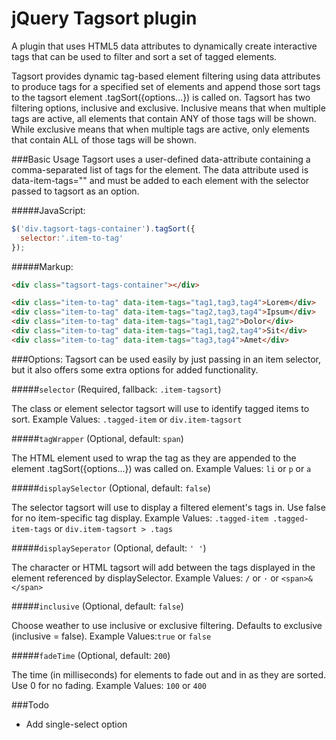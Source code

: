 # jQuery Tagsort plugin
A plugin that uses HTML5 data attributes to dynamically create interactive tags that can be used to filter and sort a set of tagged elements.


Tagsort provides dynamic tag-based element filtering using data attributes to produce tags for a specified set of elements and append those sort tags to the tagsort element .tagSort({options...}) is called on. Tagsort has two filtering options, inclusive and exclusive. Inclusive means that when multiple tags are active, all elements that contain ANY of those tags will be shown. While exclusive means that when multiple tags are active, only elements that contain ALL of those tags will be shown.



###Basic Usage
Tagsort uses a user-defined data-attribute containing a comma-separated list of tags for the element. The data attribute used is data-item-tags="" and must be added to each element with the selector passed to tagsort as an option.


#####JavaScript:
```javascript
$('div.tagsort-tags-container').tagSort({
  selector:'.item-to-tag'
});
```


#####Markup:
```html
<div class="tagsort-tags-container"></div>

<div class="item-to-tag" data-item-tags="tag1,tag3,tag4">Lorem</div>
<div class="item-to-tag" data-item-tags="tag2,tag3,tag4">Ipsum</div>
<div class="item-to-tag" data-item-tags="tag1,tag2">Dolor</div>
<div class="item-to-tag" data-item-tags="tag1,tag2,tag4">Sit</div>
<div class="item-to-tag" data-item-tags="tag3,tag4">Amet</div>
```



###Options:
Tagsort can be used easily by just passing in an item selector, but it also offers some extra options for added functionality.


#####`selector` (Required, fallback: `.item-tagsort`)

The class or element selector tagsort will use to identify tagged items to sort.
Example Values: `.tagged-item` or `div.item-tagsort`


#####`tagWrapper` (Optional, default: `span`)

The HTML element used to wrap the tag as they are appended to the element .tagSort({options...}) was called on.
Example Values: `li` or `p` or `a`


#####`displaySelector` (Optional, default: `false`)

The selector tagsort will use to display a filtered element's tags in. Use false for no item-specific tag display.
Example Values: `.tagged-item .tagged-item-tags` or `div.item-tagsort > .tags`


#####`displaySeperator` (Optional, default: `' '`)

The character or HTML tagsort will add between the tags displayed in the element referenced by displaySelector.
Example Values: `/` or `·` or `<span>&</span>`


#####`inclusive` (Optional, default: `false`)

Choose weather to use inclusive or exclusive filtering. Defaults to exclusive (inclusive = false).
Example Values:```true``` or ```false```


#####`fadeTime` (Optional, default: `200`)

The time (in milliseconds) for elements to fade out and in as they are sorted. Use 0 for no fading.
Example Values: `100` or `400`



###Todo
* Add single-select option
